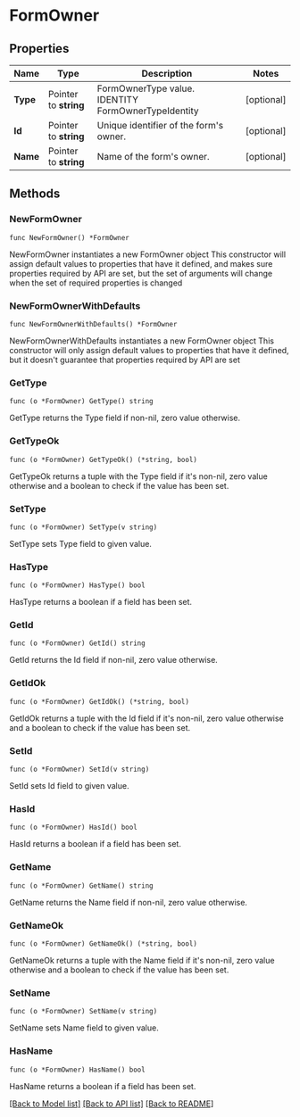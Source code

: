 # FormOwner

## Properties

Name | Type | Description | Notes
------------ | ------------- | ------------- | -------------
**Type** | Pointer to **string** | FormOwnerType value. IDENTITY FormOwnerTypeIdentity | [optional] 
**Id** | Pointer to **string** | Unique identifier of the form&#39;s owner. | [optional] 
**Name** | Pointer to **string** | Name of the form&#39;s owner. | [optional] 

## Methods

### NewFormOwner

`func NewFormOwner() *FormOwner`

NewFormOwner instantiates a new FormOwner object
This constructor will assign default values to properties that have it defined,
and makes sure properties required by API are set, but the set of arguments
will change when the set of required properties is changed

### NewFormOwnerWithDefaults

`func NewFormOwnerWithDefaults() *FormOwner`

NewFormOwnerWithDefaults instantiates a new FormOwner object
This constructor will only assign default values to properties that have it defined,
but it doesn't guarantee that properties required by API are set

### GetType

`func (o *FormOwner) GetType() string`

GetType returns the Type field if non-nil, zero value otherwise.

### GetTypeOk

`func (o *FormOwner) GetTypeOk() (*string, bool)`

GetTypeOk returns a tuple with the Type field if it's non-nil, zero value otherwise
and a boolean to check if the value has been set.

### SetType

`func (o *FormOwner) SetType(v string)`

SetType sets Type field to given value.

### HasType

`func (o *FormOwner) HasType() bool`

HasType returns a boolean if a field has been set.

### GetId

`func (o *FormOwner) GetId() string`

GetId returns the Id field if non-nil, zero value otherwise.

### GetIdOk

`func (o *FormOwner) GetIdOk() (*string, bool)`

GetIdOk returns a tuple with the Id field if it's non-nil, zero value otherwise
and a boolean to check if the value has been set.

### SetId

`func (o *FormOwner) SetId(v string)`

SetId sets Id field to given value.

### HasId

`func (o *FormOwner) HasId() bool`

HasId returns a boolean if a field has been set.

### GetName

`func (o *FormOwner) GetName() string`

GetName returns the Name field if non-nil, zero value otherwise.

### GetNameOk

`func (o *FormOwner) GetNameOk() (*string, bool)`

GetNameOk returns a tuple with the Name field if it's non-nil, zero value otherwise
and a boolean to check if the value has been set.

### SetName

`func (o *FormOwner) SetName(v string)`

SetName sets Name field to given value.

### HasName

`func (o *FormOwner) HasName() bool`

HasName returns a boolean if a field has been set.


[[Back to Model list]](../README.md#documentation-for-models) [[Back to API list]](../README.md#documentation-for-api-endpoints) [[Back to README]](../README.md)


